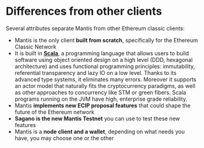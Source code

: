# Differences from other clients

Several attributes separate Mantis from other Ethereum classic clients:

  - Mantis is the only client **built from scratch**, specifically for the Ethereum Classic Network
  - It is built in [**Scala**](https://www.scala-lang.org/), a programming language that allows users to build software using object oriented design on a high level (DDD, hexagonal architecture) and uses functional programming principles: immutability, referential transparency and lazy IO on a low level. Thanks to its advanced type systems, it eliminates many errors. Moreover it supports an actor model that naturally fits the cryptocurrency paradigms, as well as other approaches to concurrency like STM or green fibers. Scala programs running on the JVM have high, enterprise grade reliability.
  - Mantis **implements new ECIP proposal features** that could shape the future of the Ethereum network
  - **Sagano is the new Mantis Testnet** you can use to test these new features
  - Mantis is a **node client and a wallet**, depending on what needs you have, you may choose one or the other
